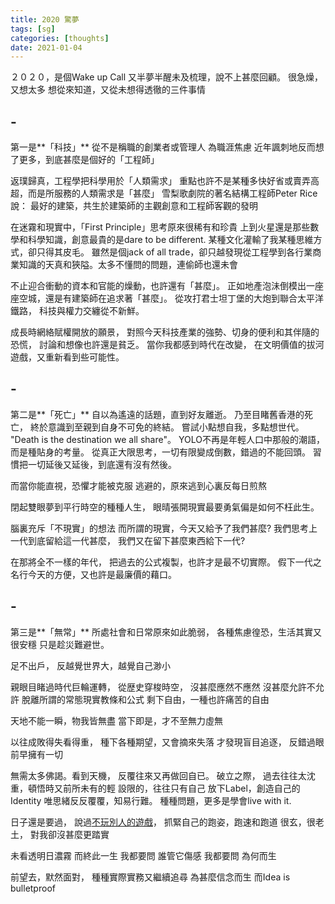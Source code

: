 ```yaml
---
title: 2020 驚夢
tags: [sg]
categories: [thoughts]
date: 2021-01-04
---
```


２０２０，是個Wake up Call
又半夢半醒未及梳理，說不上甚麼回顧。
很急燥，又想太多
想從來知道，又從未想得透徹的三件事情

##  -
第一是**「科技」**
從不是稱職的創業者或管理人
為職涯焦慮
近年諷刺地反而想了更多，到底甚麼是個好的「工程師」

返璞歸真，工程學把科學用於「人類需求」
重點也許不是某種多快好省或賣弄高超，而是所服務的人類需求是「甚麼」
雪梨歌劇院的著名結構工程師Peter Rice說：
最好的建築，共生於建築師的主觀創意和工程師客觀的發明

在迷霧和現實中，「First Principle」思考原來很稀有和珍貴
上到火星還是那些數學和科學知識，創意最貴的是dare to be different.
某種文化灌輸了我某種思維方式，卻只得其皮毛。
雖然是個jack of all trade，卻只越發現從工程學到各行業商業知識的天真和狹隘。太多不懂問的問題，連偷師也還未會

不止迎合衝動的資本和官能的燥動，也許還有「甚麼」。
正如地產泡沬倒模出一座座空城，還是有建築師在追求著「甚麼」。
從攻打君士坦丁堡的大炮到聯合太平洋鐵路，
科技與權力交纏從不新鮮。

成長時網絡賦權開放的願景，
對照今天科技產業的強勢、切身的便利和其伴隨的恐慌，
討論和想像也許還是貧乏。
當你我都感到時代在改變，
在文明價值的拔河遊戲，又重新看到些可能性。

## -
第二是**「死亡」**
自以為遙遠的話題，直到好友離逝。
乃至目睹舊香港的死亡，
終於意識到至親到自身不可免的終結。
嘗試小點想自我，多點想世代。
"Death is the destination we all share"。
YOLO不再是年輕人口中那般的潮語，而是種貼身的考量。
從真正大限思考，一切有限變成倒數，錯過的不能回頭。
習慣把一切延後又延後，到底還有沒有然後。

而當你能直視，恐懼才能被克服
逃避的，原來逃到心裏反每日煎熬

閉起雙眼夢到平行時空的種種人生，
眼晴張開現實最要勇氣偏是如何不枉此生。

腦裏充斥「不現實」的想法
而所謂的現實，今天又給予了我們甚麼?
我們思考上一代到底留給這一代甚麼，
我們又在留下甚麼東西給下一代?

在那將全不一樣的年代，
把過去的公式複製，也許才是最不切實際。
假下一代之名行今天的方便，又也許是最廉價的藉口。

## -

第三是**「無常」**
所處社會和日常原來如此脆弱，
各種焦慮徨恐，生活其實又很安穩
只是趁災難避世。

足不出戶，
反越覺世界大，越覺自己渺小

親眼目睹過時代巨輪運轉，
從歴史穿梭時空，
沒甚麼應然不應然
沒甚麼允許不允許
脫離所謂的常態現實教條和公式
剩下自由，一種也許痛苦的自由

天地不能一瞬，物我皆無盡
當下即是，才不至無力虛無

以往成敗得失看得重，
種下各種期望，又會摘來失落
才發現盲目追逐，
反錯過眼前早擁有一切

無需太多佛謁。看到天機，
反覆往來又再做回自已。
破立之際，
過去往往太沈重，頓悟時又前所未有的輕
設限的，往往只有自己
放下Label，創造自己的Identity
唯思緒反反覆覆，知易行難。
種種問題，更多是學會live with it.

日子還是要過，
說過[不玩別人的遊戲](stand)，
抓緊自己的跑姿，跑速和跑道
很玄，很老土，
對我卻沒甚麼更踏實

未看透明日濃霧
而終此一生 我都要問
誰管它傷感 我都要問 為何而生

前望去，默然面對，
種種實際實務又繼續追尋
為甚麼信念而生
而Idea is bulletproof
